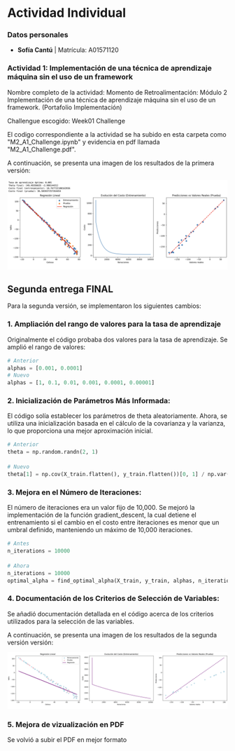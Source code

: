 # **Actividad Individual**

### **Datos personales**
- **Sofía Cantú** | Matrícula: A01571120

### **Actividad 1: Implementación de una técnica de aprendizaje máquina sin el uso de un framework**

Nombre completo de la actividad: Momento de Retroalimentación: Módulo 2 Implementación de una técnica de aprendizaje máquina sin el uso de un framework. (Portafolio Implementación)

Challengue escogido: Week01 Challenge

El codigo correspondiente a la actividad se ha subido en esta carpeta como "M2_A1_Challenge.ipynb" y evidencia en pdf llamada "M2_A1_Challenge.pdf". 

A continuación, se presenta una imagen de los resultados de la primera versión:

<p align="center">
  <img src="/ArchivosExtras/M2_A1_Graficas.png" alt="Resultados de la Actividad 1" width="800"/>
</p>



## Segunda entrega FINAL

Para la segunda versión, se implementaron los siguientes cambios:

### 1. Ampliación del rango de valores para la tasa de aprendizaje

Originalmente el código probaba dos valores para la tasa de aprendizaje. Se amplió el rango de valores:

```python
# Anterior
alphas = [0.001, 0.0001]
# Nuevo
alphas = [1, 0.1, 0.01, 0.001, 0.0001, 0.00001]
```

### 2. Inicialización de Parámetros Más Informada:
El código solía establecer los parámetros de theta aleatoriamente. Ahora, se utiliza una inicialización basada en el cálculo de la covarianza y la varianza, lo que proporciona una mejor aproximación inicial.
```python
# Anterior
theta = np.random.randn(2, 1)

# Nuevo
theta[1] = np.cov(X_train.flatten(), y_train.flatten())[0, 1] / np.var(X_train)
```

### 3. Mejora en el Número de Iteraciones:
El número de iteraciones era un valor fijo de 10,000. Se mejoró la implementación de la función gradient_descent, la cual detiene el entrenamiento si el cambio en el costo entre iteraciones es menor que un umbral definido, manteniendo un máximo de 10,000 iteraciones.
```python
# Antes
n_iterations = 10000

# Ahora
n_iterations = 10000
optimal_alpha = find_optimal_alpha(X_train, y_train, alphas, n_iterations)
```

### 4. Documentación de los Criterios de Selección de Variables:
Se añadió documentación detallada en el código acerca de los criterios utilizados para la selección de las variables.

A continuación, se presenta una imagen de los resultados de la segunda versión versión:

<p align="center">
  <img src="/ArchivosExtras/M2_A1_GraficasNuevas.png" alt="Resultados de la Actividad 1" width="800"/>
</p>

### 5. Mejora de vizualización en PDF
Se volvió a subir el PDF en mejor formato